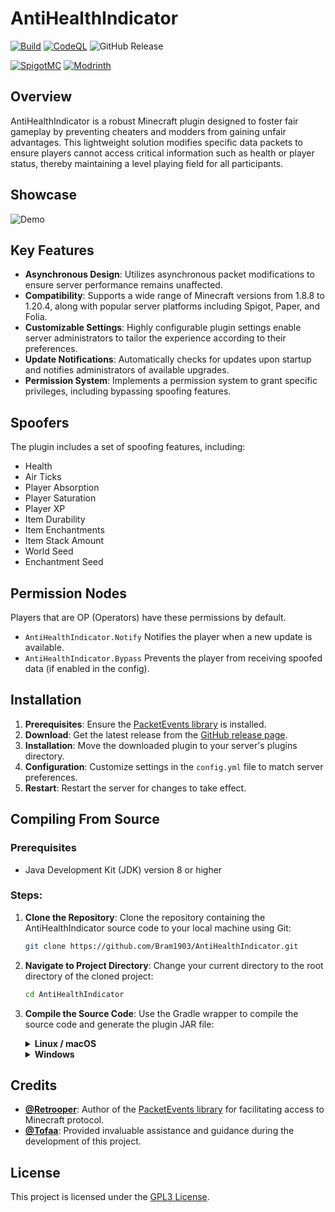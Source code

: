 # AntiHealthIndicator

[![Build](https://github.com/Bram1903/AntiHealthIndicator/actions/workflows/gradle.yml/badge.svg)](https://github.com/Bram1903/AntiHealthIndicator/actions/workflows/gradle.yml)
[![CodeQL](https://github.com/Bram1903/AntiHealthIndicator/actions/workflows/codeql.yml/badge.svg)](https://github.com/Bram1903/AntiHealthIndicator/actions/workflows/codeql.yml)
![GitHub Release](https://img.shields.io/github/release/Bram1903/AntiHealthIndicator.svg)

[![SpigotMC](https://img.shields.io/badge/-SpigotMC-blue?style=for-the-badge&logo=SpigotMC)](https://www.spigotmc.org/resources/antihealthindicator.114851/)
[![Modrinth](https://img.shields.io/badge/-Modrinth-green?style=for-the-badge&logo=Modrinth)](https://modrinth.com/plugin/antihealthindicator)

## Overview

AntiHealthIndicator is a robust Minecraft plugin
designed to foster fair gameplay by preventing cheaters and modders from gaining unfair advantages.
This lightweight solution modifies specific data packets
to ensure players cannot access critical information such as health or player status,
thereby maintaining a level playing field for all participants.

## Showcase

![Demo](showcase/AntiHealthIndicator.gif)

## Key Features

- **Asynchronous Design**: Utilizes asynchronous packet modifications to ensure server performance remains unaffected.
- **Compatibility**: Supports a wide range of Minecraft versions from 1.8.8 to 1.20.4, along with popular server
  platforms including Spigot, Paper, and Folia.
- **Customizable Settings**: Highly configurable plugin settings enable server administrators to tailor the experience
  according to their preferences.
- **Update Notifications**: Automatically checks for updates upon startup and notifies administrators of available
  upgrades.
- **Permission System**: Implements a permission system to grant specific privileges, including bypassing spoofing
  features.

## Spoofers

The plugin includes a set of spoofing features, including:

- Health
- Air Ticks
- Player Absorption
- Player Saturation
- Player XP
- Item Durability
- Item Enchantments
- Item Stack Amount
- World Seed
- Enchantment Seed

## Permission Nodes

Players that are OP (Operators) have these permissions by default.

- `AntiHealthIndicator.Notify` Notifies the player when a new update is available.
- `AntiHealthIndicator.Bypass` Prevents the player from receiving spoofed data (if enabled in the config).

## Installation

1. **Prerequisites**: Ensure the [PacketEvents library](https://modrinth.com/plugin/packetevents/versions#all-versions) is installed.
2. **Download**: Get the latest release from
   the [GitHub release page](https://github.com/Bram1903/AntiHealthIndicator/releases/latest).
3. **Installation**: Move the downloaded plugin to your server's plugins directory.
4. **Configuration**: Customize settings in the `config.yml` file to match server preferences.
5. **Restart**: Restart the server for changes to take effect.

## Compiling From Source

### Prerequisites

- Java Development Kit (JDK) version 8 or higher

### Steps:

1. **Clone the Repository**:
   Clone the repository containing the AntiHealthIndicator source code to your local machine using Git:
   ```bash
   git clone https://github.com/Bram1903/AntiHealthIndicator.git
   ```

2. **Navigate to Project Directory**:
   Change your current directory to the root directory of the cloned project:
   ```bash
   cd AntiHealthIndicator
   ```

3. **Compile the Source Code**:
   Use the Gradle wrapper to compile the source code and generate the plugin JAR file:
   <details>
   <summary><strong>Linux / macOS</strong></summary>

   ```bash
   ./gradlew build
   ```
   </details>
   <details>
   <summary><strong>Windows</strong></summary>

   ```cmd
   .\gradlew build
   ```
   </details>

## Credits

- **[@Retrooper](https://github.com/retrooper)**: Author of
  the [PacketEvents library](https://github.com/retrooper/packetevents) for facilitating access to Minecraft protocol.
- **[@Tofaa](https://github.com/Tofaa2)**: Provided invaluable assistance and guidance during the development of this
  project.

## License

This project is licensed under the [GPL3 License](LICENSE).